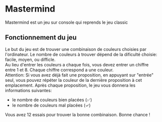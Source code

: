 # Mastermind
Mastermind est un jeu sur console qui reprends le jeu classic

## Fonctionnement du jeu
Le but du jeu est de trouver une combinaison de couleurs choisies par l'ordinateur. 
Le nombre de couleurs à trouver dépend de la dificulté choisie: facile, moyen, ou difficle.  
Au lieu d'entrer les couleurs a chaque fois, vous devez entrer un chiffre entre 1 et 8. 
Chaque chiffre correspond a une couleur.      
Attention: Si vous avez déjà fait une proposition, en appuyant sur "entrée" seul, vous pouvez répéter la couleur de la dernière proposition à cet emplacement. 
Après chaque proposition, le jeu vous donnera les informations suivantes:  
- le nombre de couleurs bien placées (✅)
- le nombre de couleurs mal placées (✓)

Vous avez 12 essais pour trouver la bonne combinaison. Bonne chance !